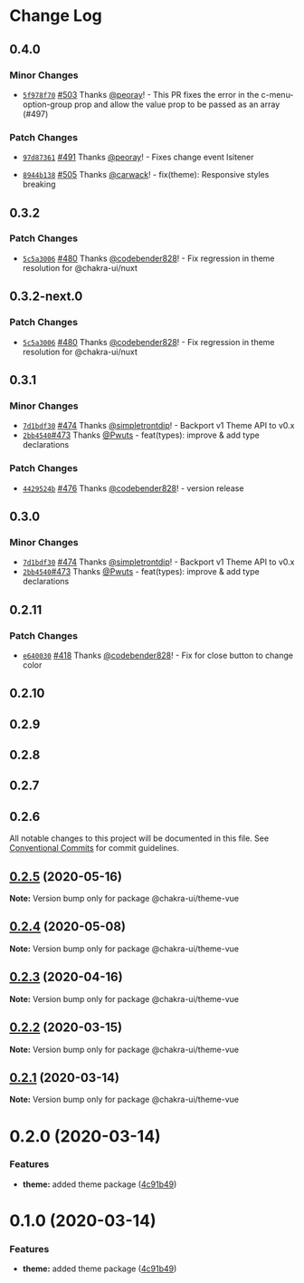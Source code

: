 # Change Log

## 0.4.0

### Minor Changes

- [`5f978f70`](https://github.com/chakra-ui/chakra-ui-vue/commit/5f978f706901715cd42efe82895cb0ff161525d2) [#503](https://github.com/chakra-ui/chakra-ui-vue/pull/503) Thanks [@peoray](https://github.com/peoray)! - This PR fixes the error in the c-menu-option-group prop and allow the value prop to be passed as an array (#497)

### Patch Changes

- [`97d87361`](https://github.com/chakra-ui/chakra-ui-vue/commit/97d87361b4a3262c546a77f1e1c4375e420451d1) [#491](https://github.com/chakra-ui/chakra-ui-vue/pull/491) Thanks [@peoray](https://github.com/peoray)! - Fixes change event lsitener

* [`8944b138`](https://github.com/chakra-ui/chakra-ui-vue/commit/8944b13883bd79bef544c3e5a1df88b60e2d2a1f) [#505](https://github.com/chakra-ui/chakra-ui-vue/pull/505) Thanks [@carwack](https://github.com/carwack)! - fix(theme): Responsive styles breaking

## 0.3.2

### Patch Changes

- [`5c5a3006`](https://github.com/chakra-ui/chakra-ui-vue/commit/5c5a3006d8286cf0cfcd14bc867d64e8877fb1d7) [#480](https://github.com/chakra-ui/chakra-ui-vue/pull/480) Thanks [@codebender828](https://github.com/codebender828)! - Fix regression in theme resolution for @chakra-ui/nuxt

## 0.3.2-next.0

### Patch Changes

- [`5c5a3006`](https://github.com/chakra-ui/chakra-ui-vue/commit/5c5a3006d8286cf0cfcd14bc867d64e8877fb1d7) [#480](https://github.com/chakra-ui/chakra-ui-vue/pull/480) Thanks [@codebender828](https://github.com/codebender828)! - Fix regression in theme resolution for @chakra-ui/nuxt

## 0.3.1

### Minor Changes

- [`7d1bdf30`](https://github.com/chakra-ui/chakra-ui-vue/commit/7d1bdf30b4b1f5fab48f2c23bcdea4038ed7cf5f) [#474](https://github.com/chakra-ui/chakra-ui-vue/pull/474) Thanks [@simpletrontdip](https://github.com/simpletrontdip)! - Backport v1 Theme API to v0.x
- [`2bb4540`](https://github.com/chakra-ui/chakra-ui-vue/pull/473/commits/2bb4540dbd5abeaed9dfbf5108a0f345a9e25bf6)[#473](https://github.com/chakra-ui/chakra-ui-vue/pull/473) Thanks [@Pwuts](https://github.com/Pwuts) - feat(types): improve & add type declarations

### Patch Changes

- [`4429524b`](https://github.com/chakra-ui/chakra-ui-vue/commit/4429524b01a00a31a272d258ad45d6edee439f6b) [#476](https://github.com/chakra-ui/chakra-ui-vue/pull/476) Thanks [@codebender828](https://github.com/codebender828)! - version release

## 0.3.0

### Minor Changes

- [`7d1bdf30`](https://github.com/chakra-ui/chakra-ui-vue/commit/7d1bdf30b4b1f5fab48f2c23bcdea4038ed7cf5f) [#474](https://github.com/chakra-ui/chakra-ui-vue/pull/474) Thanks [@simpletrontdip](https://github.com/simpletrontdip)! - Backport v1 Theme API to v0.x
- [`2bb4540`](https://github.com/chakra-ui/chakra-ui-vue/pull/473/commits/2bb4540dbd5abeaed9dfbf5108a0f345a9e25bf6)[#473](https://github.com/chakra-ui/chakra-ui-vue/pull/473) Thanks [@Pwuts](https://github.com/Pwuts) - feat(types): improve & add type declarations

## 0.2.11

### Patch Changes

- [`e640030`](https://github.com/chakra-ui/chakra-ui-vue/commit/e640030d277966a384261d1a90a1820335c4c007) [#418](https://github.com/chakra-ui/chakra-ui-vue/pull/418) Thanks [@codebender828](https://github.com/codebender828)! - Fix for close button to change color

## 0.2.10

## 0.2.9

## 0.2.8

## 0.2.7

## 0.2.6

All notable changes to this project will be documented in this file.
See [Conventional Commits](https://conventionalcommits.org) for commit guidelines.

## [0.2.5](https://github.com/chakra-ui/chakra-ui-vue/compare/@chakra-ui/theme-vue@0.2.4...@chakra-ui/theme-vue@0.2.5) (2020-05-16)

**Note:** Version bump only for package @chakra-ui/theme-vue

## [0.2.4](https://github.com/chakra-ui/chakra-ui-vue/compare/@chakra-ui/theme-vue@0.2.3...@chakra-ui/theme-vue@0.2.4) (2020-05-08)

**Note:** Version bump only for package @chakra-ui/theme-vue

## [0.2.3](https://github.com/chakra-ui/chakra-ui-vue/compare/@chakra-ui/theme-vue@0.2.2...@chakra-ui/theme-vue@0.2.3) (2020-04-16)

**Note:** Version bump only for package @chakra-ui/theme-vue

## [0.2.2](https://github.com/chakra-ui/chakra-ui-vue/compare/@chakra-ui/theme-vue@0.2.1...@chakra-ui/theme-vue@0.2.2) (2020-03-15)

**Note:** Version bump only for package @chakra-ui/theme-vue

## [0.2.1](https://github.com/chakra-ui/chakra-ui-vue/compare/@chakra-ui/theme-vue@0.2.0...@chakra-ui/theme-vue@0.2.1) (2020-03-14)

**Note:** Version bump only for package @chakra-ui/theme-vue

# 0.2.0 (2020-03-14)

### Features

- **theme:** added theme package ([4c91b49](https://github.com/chakra-ui/chakra-ui-vue/commit/4c91b4945dd5ecc766f54ae3a839eb9b5f1f8d85))

# 0.1.0 (2020-03-14)

### Features

- **theme:** added theme package ([4c91b49](https://github.com/codebender828/kiwi-ui/commit/4c91b4945dd5ecc766f54ae3a839eb9b5f1f8d85))
